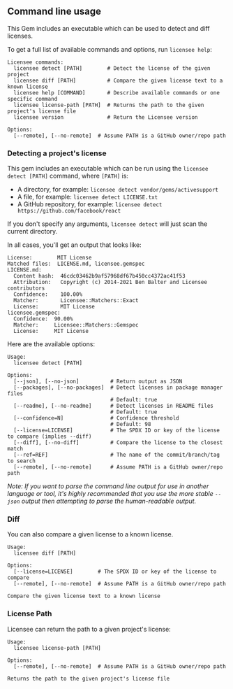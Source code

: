 ## Command line usage

This Gem includes an executable which can be used to detect and diff licenses.

To get a full list of available commands and options, run `licensee help`:

```
Licensee commands:
  licensee detect [PATH]        # Detect the license of the given project
  licensee diff [PATH]          # Compare the given license text to a known license
  licensee help [COMMAND]       # Describe available commands or one specific command
  licensee license-path [PATH]  # Returns the path to the given project's license file
  licensee version              # Return the Licensee version

Options:
  [--remote], [--no-remote]  # Assume PATH is a GitHub owner/repo path
```

### Detecting a project's license

This gem includes an executable which can be run using the `licensee detect [PATH]` command,
where `[PATH]` is:

* A directory, for example: `licensee detect vendor/gems/activesupport`
* A file, for example: `licensee detect LICENSE.txt`
* A GitHub repository, for example: `licensee detect https://github.com/facebook/react`

If you don't specify any arguments, `licensee detect` will just scan the current directory.

In all cases, you'll get an output that looks like:

```
License:        MIT License
Matched files:  LICENSE.md, licensee.gemspec
LICENSE.md:
  Content hash:  46cdc03462b9af57968df67b450cc4372ac41f53
  Attribution:   Copyright (c) 2014-2021 Ben Balter and Licensee contributors
  Confidence:    100.00%
  Matcher:       Licensee::Matchers::Exact
  License:       MIT License
licensee.gemspec:
  Confidence:  90.00%
  Matcher:     Licensee::Matchers::Gemspec
  License:     MIT License
```

Here are the available options:

```
Usage:
  licensee detect [PATH]

Options:
  [--json], [--no-json]          # Return output as JSON
  [--packages], [--no-packages]  # Detect licenses in package manager files
                                 # Default: true
  [--readme], [--no-readme]      # Detect licenses in README files
                                 # Default: true
  [--confidence=N]               # Confidence threshold
                                 # Default: 98
  [--license=LICENSE]            # The SPDX ID or key of the license to compare (implies --diff)
  [--diff], [--no-diff]          # Compare the license to the closest match
  [--ref=REF]                    # The name of the commit/branch/tag to search
  [--remote], [--no-remote]      # Assume PATH is a GitHub owner/repo path
```

*Note: If you want to parse the command line output for use in another language or tool, it's highly recommended that you use the more stable `--json` output then attempting to parse the human-readable output.*

### Diff

You can also compare a given license to a known license.

```
Usage:
  licensee diff [PATH]

Options:
  [--license=LICENSE]        # The SPDX ID or key of the license to compare
  [--remote], [--no-remote]  # Assume PATH is a GitHub owner/repo path

Compare the given license text to a known license
```

### License Path

Licensee can return the path to a given project's license:

```
Usage:
  licensee license-path [PATH]

Options:
  [--remote], [--no-remote]  # Assume PATH is a GitHub owner/repo path

Returns the path to the given project's license file
```
